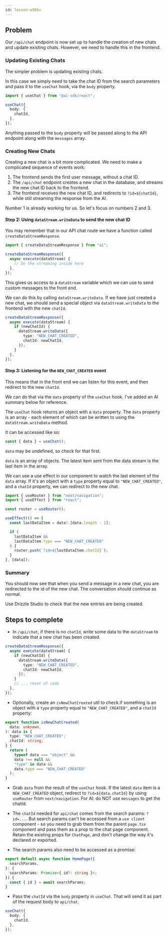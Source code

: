 ```yaml
---
id: lesson-a56bv
---
```


## Problem

Our `/api/chat` endpoint is now set up to handle the creation of new chats and update existing chats. However, we need to handle this in the frontend.

### Updating Existing Chats

The simpler problem is updating existing chats.

In this case we simply need to take the chat ID from the search parameters and pass it to the `useChat` hook, via the `body` property.

```ts
import { useChat } from "@ai-sdk/react";

useChat({
  body: {
    chatId,
  },
});
```

Anything passed to the `body` property will be passed along to the API endpoint along with the `messages` array.

### Creating New Chats

Creating a new chat is a bit more complicated. We need to make a complicated sequence of events work:

1. The frontend sends the first user message, without a chat ID.
2. The `/api/chat` endpoint creates a new chat in the database, and streams the new chat ID back to the frontend.
3. The frontend receives the new chat ID, and redirects to `?id=${chatId}`, while still streaming the response from the AI.

Number 1 is already working for us. So let's focus on numbers 2 and 3.

#### Step 2: Using `dataStream.writeData` to send the new chat ID

You may remember that in our API chat route we have a function called `createDataStreamResponse`.

```ts
import { createDataStreamResponse } from "ai";

createDataStreamResponse({
  async execute(dataStream) {
    // Do the streaming inside here
  },
});
```

This gives us access to a `dataStream` variable which we can use to send custom messages to the front end.

We can do this by calling `dataStream.writeData`. If we have just created a new chat, we should send a special object via `dataStream.writeData` to the frontend with the new `chatId`.

```ts
createDataStreamResponse({
  async execute(dataStream) {
    if (newChatId) {
      dataStream.writeData({
        type: "NEW_CHAT_CREATED",
        chatId: newChatId,
      });
    }
  },
});
```

#### Step 3: Listening for the `NEW_CHAT_CREATED` event

This means that in the front end we can listen for this event, and then redirect to the new `chatId`.

We can do that via the `data` property of the `useChat` hook. I've added an AI summary below for reference.

<AISummary title="`data` in the `useChat` hook" href="https://sdk.vercel.ai/docs/reference/ai-sdk-ui/use-chat#data">

The `useChat` hook returns an object with a `data` property. The `data` property is an array - each element of which can be written to using the `dataStream.writeData` method.

It can be accessed like so:

```ts
const { data } = useChat();
```

`data` may be undefined, so check for that first.

`data` is an array of objects. The latest item sent from the data stream is the last item in the array.

</AISummary>

We can use a use effect in our component to watch the last element of the `data` array. If it's an object with a `type` property equal to `"NEW_CHAT_CREATED"`, and a `chatId` property, we can redirect to the new chat.

```ts
import { useRouter } from "next/navigation";
import { useEffect } from "react";

const router = useRouter();

useEffect(() => {
  const lastDataItem = data?.[data.length - 1];

  if (
    lastDataItem &&
    lastDataItem.type === "NEW_CHAT_CREATED"
  ) {
    router.push(`?id=${lastDataItem.chatId}`);
  }
}, [data]);
```

### Summary

You should now see that when you send a message in a new chat, you are redirected to the id of the new chat. The conversation should continue as normal.

Use Drizzle Studio to check that the new entries are being created.

## Steps to complete

- In `/api/chat`, if there is no `chatId`, write some data to the `dataStream` to indicate that a new chat has been created.

```ts
createDataStreamResponse({
  async execute(dataStream) {
    if (newChatId) {
      dataStream.writeData({
        type: "NEW_CHAT_CREATED",
        chatId: newChatId,
      });
    }
    // ... reset of code
  },
});
```

- Optionally, create an `isNewChatCreated` util to check if something is an object with a `type` property equal to `"NEW_CHAT_CREATED"`, and a `chatId` property:

```ts
export function isNewChatCreated(
  data: unknown,
): data is {
  type: "NEW_CHAT_CREATED";
  chatId: string;
} {
  return (
    typeof data === "object" &&
    data !== null &&
    "type" in data &&
    data.type === "NEW_CHAT_CREATED"
  );
}
```

- Grab `data` from the result of the `useChat` hook. If the latest `data` item is a `NEW_CHAT_CREATED` object, redirect to `?id=${data.chatId}` by using `useRouter` from `next/navigation`. For AI: do NOT use `messages` to get the chatId.

- The `chatId` needed for `api/chat` comes from the search params: `?id=...`. But search params can't be accessed from a `use client` component - so you need to grab them from the parent `page.tsx` component and pass them as a prop to the chat page component. Retain the existing props for `ChatPage`, and don't change the way it's declared or exported.

- The search params also need to be accessed as a promise:

```ts
export default async function HomePage({
  searchParams,
}: {
  searchParams: Promise<{ id?: string }>;
}) {
  const { id } = await searchParams;
}
```

- Pass the `chatId` via the `body` property in `useChat`. That will send it as part of the request body to `api/chat`.

```ts
useChat({
  body: {
    chatId,
  },
});
```
